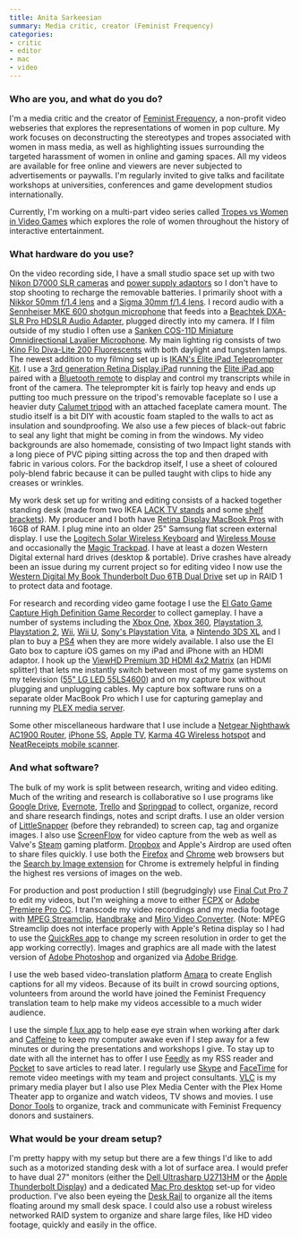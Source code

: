 ```yaml
---
title: Anita Sarkeesian
summary: Media critic, creator (Feminist Frequency)
categories:
- critic
- editor
- mac
- video
---
```


### Who are you, and what do you do?

I'm a media critic and the creator of [Feminist Frequency](http://www.feministfrequency.com/ "The Feminist Frequency website."), a non-profit video webseries that explores the representations of women in pop culture. My work focuses on deconstructing the stereotypes and tropes associated with women in mass media, as well as highlighting issues surrounding the targeted harassment of women in online and gaming spaces. All my videos are available for free online and viewers are never subjected to advertisements or paywalls. I'm regularly invited to give talks and facilitate workshops at universities, conferences and game development studios internationally.

Currently, I'm working on a multi-part video series called [Tropes vs Women in Video Games](https://www.youtube.com/playlist?list=PLn4ob_5_ttEaA_vc8F3fjzE62esf9yP61 "Anita's videos about women in video games.") which explores the role of women throughout the history of interactive entertainment.

### What hardware do you use?

On the video recording side, I have a small studio space set up with two [Nikon D7000 SLR cameras][d7000] and [power supply adaptors][ep-5b] so I don't have to stop shooting to recharge the removable batteries. I primarily shoot with a [Nikkor 50mm f/1.4 lens][af-nikkor-50mm-f1.4d] and a [Sigma 30mm f/1.4 lens][30mm-f1.4-ex-dc-hsm]. I record audio with a [Sennheiser MKE 600 shotgun microphone][mke-600] that feeds into a [Beachtek DXA-SLR Pro HDSLR Audio Adapter][dxa-slr-pro], plugged directly into my camera. If I film outside of my studio I often use a [Sanken COS-11D Miniature Omnidirectional Lavalier Microphone][cos-11d]. My main lighting rig consists of two [Kino Flo Diva-Lite 200 Fluorescents][diva-lite-200] with both daylight and tungsten lamps. The newest addition to my filming set up is [IKAN's Elite iPad Teleprompter Kit][pt-elite]. I use a [3rd generation Retina Display iPad][ipad-3] running the [Elite iPad app][elite-prompter-ios] paired with a [Bluetooth remote][elite-remote] to display and control my transcripts while in front of the camera. The teleprompter kit is fairly top heavy and ends up putting too much pressure on the tripod's removable faceplate so I use a heavier duty [Calumet tripod][ck7500] with an attached faceplate camera mount. The studio itself is a bit DIY with acoustic foam stapled to the walls to act as insulation and soundproofing. We also use a few pieces of black-out fabric to seal any light that might be coming in from the windows. My video backgrounds are also homemade, consisting of two Impact light stands with a long piece of PVC piping sitting across the top and then draped with fabric in various colors. For the backdrop itself, I use a sheet of coloured poly-blend fabric because it can be pulled taught with clips to hide any creases or wrinkles.

My work desk set up for writing and editing consists of a hacked together standing desk (made from two IKEA [LACK TV stands][lack] and some [shelf brackets][ekby-valter]). My producer and I both have [Retina Display MacBook Pros][macbook-pro] with 16GB of RAM. I plug mine into an older 25" Samsung flat screen external display. I use the [Logitech Solar Wireless Keyboard][wireless-solar-keyboard-k750-mac] and [Wireless Mouse][m510] and occasionally the [Magic Trackpad][magic-trackpad]. I have at least a dozen Western Digital external hard drives (desktop & portable). Drive crashes have already been an issue during my current project so for editing video I now use the [Western Digital My Book Thunderbolt Duo 6TB Dual Drive][my-book-thunderbolt-duo] set up in RAID 1 to protect data and footage.

For research and recording video game footage I use the [El Gato Game Capture High Definition Game Recorder][game-capture-hd] to collect gameplay. I have a number of systems including the [Xbox One][xbox-one], [Xbox 360][xbox-360], [Playstation 3][ps3], [Playstation 2][ps2], [Wii][], [Wii U][wii-u], [Sony's Playstation Vita][vita], a [Nintendo 3DS XL][3ds-xl] and I plan to buy a [PS4][] when they are more widely available. I also use the El Gato box to capture iOS games on my iPad and iPhone with an HDMI adaptor. I hook up the [ViewHD Premium 3D HDMI 4x2 Matrix][premium-3d-hdmi-4x2-matrix] (an HDMI splitter) that lets me instantly switch between most of my game systems on my television ([55" LG LED 55LS4600][55ls4600]) and on my capture box without plugging and unplugging cables. My capture box software runs on a separate older MacBook Pro which I use for capturing gameplay and running my [PLEX media server][plex].

Some other miscellaneous hardware that I use include a [Netgear Nighthawk AC1900 Router][nighthawk], [iPhone 5S][iphone-5s], [Apple TV][apple-tv], [Karma 4G Wireless hotspot][karma] and [NeatReceipts mobile scanner][neatreceipts].

### And what software?

The bulk of my work is split between research, writing and video editing. Much of the writing and research is collaborative so I use programs like [Google Drive][google-drive], [Evernote][], [Trello][] and [Springpad][] to collect, organize, record and share research findings, notes and script drafts. I use an older version of [LittleSnapper][] (before they rebranded) to screen cap, tag and organize images. I also use [ScreenFlow][] for video capture from the web as well as Valve's [Steam][] gaming platform. [Dropbox][] and Apple's Airdrop are used often to share files quickly. I use both the [Firefox][] and [Chrome][] web browsers but the [Search by Image extension][search-by-image] for Chrome is extremely helpful in finding the highest res versions of images on the web.

For production and post production I still (begrudgingly) use [Final Cut Pro 7][final-cut-pro] to edit my videos, but I'm weighing a move to either [FCPX][final-cut-pro] or [Adobe Premiere Pro CC][premiere-pro]. I transcode my video recordings and my media footage with [MPEG Streamclip][mpeg-streamclip], [Handbrake][] and [Miro Video Converter][miro-video-converter]. (Note: MPEG Streamclip does not interface properly with Apple's Retina display so I had to use the [QuickRes app][quickres] to change my screen resolution in order to get the app working correctly). Images and graphics are all made with the latest version of [Adobe Photoshop][photoshop] and organized via [Adobe Bridge][bridge].

I use the web based video-translation platform [Amara][] to create English captions for all my videos. Because of its built in crowd sourcing options, volunteers from around the world have joined the Feminist Frequency translation team to help make my videos accessible to a much wider audience.

I use the simple [f.lux app][f.lux] to help ease eye strain when working after dark and [Caffeine][] to keep my computer awake even if I step away for a few minutes or during the presentations and workshops I give. To stay up to date with all the internet has to offer I use [Feedly][] as my RSS reader and [Pocket][] to save articles to read later. I regularly use [Skype][] and [FaceTime][] for remote video meetings with my team and project consultants. [VLC][] is my primary media player but I also use Plex Media Center with the Plex Home Theater app to organize and watch videos, TV shows and movies. I use [Donor Tools][donor-tools] to organize, track and communicate with Feminist Frequency donors and sustainers.

### What would be your dream setup?

I'm pretty happy with my setup but there are a few things I'd like to add such as a motorized standing desk with a lot of surface area. I would prefer to have dual 27" monitors (either the [Dell Ultrasharp U2713HM][u2713hm] or the [Apple Thunderbolt Display][thunderbolt-display]) and a dedicated [Mac Pro desktop][mac-pro] set-up for video production. I've also been eyeing the [Desk Rail][desk-rail] to organize all the items floating around my small desk space. I could also use a robust wireless networked RAID system to organize and share large files, like HD video footage, quickly and easily in the office.

[30mm-f1.4-ex-dc-hsm]: https://www.sigmaphoto.com/30mm-f14-ex-dc-hsm "A camera lens."
[3ds-xl]: https://www.nintendo.com/3ds/features/ "A portable gaming console with a 3D screen."
[55ls4600]: https://www.lg.com/us/support-product/lg-55LS4600 "A 55 inch LED TV."
[af-nikkor-50mm-f1.4d]: https://www.nikonusa.com/en/Nikon-Products/Product/Camera-Lenses/1902/AF-NIKKOR-50mm-f%252F1.4D.html "A camera lens."
[amara]: http://www.amara.org/en/ "A video caption/translation service."
[apple-tv]: https://en.wikipedia.org/wiki/Apple_TV "A device for viewing media on a TV."
[bridge]: https://creative.adobe.com/products/bridge "A shared media manager for Adobe CS products."
[caffeine]: http://lightheadsw.com/caffeine/ "A Mac menubar application to keep your computer awake."
[chrome]: https://www.google.com/intl/en/chrome/browser/ "A WebKit-based browser, where each tab runs in its own thread."
[ck7500]: https://www.amazon.com/Calumet-Convenient-Quick-Release-Split-Shaft-Low-Angle/dp/B000IZGV3W "A tripod."
[cos-11d]: http://www.sanken-mic.com/en/product/product.cfm/5.1105900 "A lavalier microphone."
[d7000]: https://www.nikonusa.com/en/Nikon-Products/Product/dslr-cameras/25468/D7000.html "A 16.2 megapixel DSLR."
[desk-rail]: http://deskrail.com/ "A desk organising dock."
[diva-lite-200]: https://www.amazon.com/Diva-Lite-200-120-volt/dp/B0089X7NEG "A lighting fixture for video recording."
[donor-tools]: https://www.donortools.com/ "A service for accepting and organising donations."
[dropbox]: https://www.dropbox.com/ "Online syncing and storage."
[dxa-slr-pro]: https://www.amazon.com/DXA-SLR-PRO-DSLR-Audio-Adapter/dp/B007WT3A5E "An audio adapter for DSLR cameras."
[ekby-valter]: http://www.ikea.com/us/en/catalog/products/56696109/#/80167473 "Shelving brackets."
[elite-prompter-ios]: http://www.eliteprompter.com/ "A teleprompter app."
[elite-remote]: http://ikancorp.com/productdetail.php?id=501 "A Bluetooth remote control."
[ep-5b]: https://www.nikonusa.com/en/Nikon-Products/Product/Power-Packs/27014/EP-5B-Power-Supply-Connector.html "A power supply connector for certain Nikon cameras."
[evernote]: https://evernote.com/ "Online software for capturing notes."
[f.lux]: https://justgetflux.com/ "A tool to make the colour of your screen adapt to the current time of day."
[facetime]: https://en.wikipedia.org/wiki/FaceTime "Mac and iOS software for easy video chatting."
[feedly]: https://feedly.com/ "A feed reader."
[final-cut-pro]: https://en.wikipedia.org/wiki/Final_Cut_Pro "A nonlinear video editor."
[firefox]: https://www.mozilla.org/en-US/firefox/new/ "A cross-platform open-source web browser."
[game-capture-hd]: https://www.elgato.com/en/gaming/game-capture-hd "A device for recording video game console gameplay."
[google-drive]: https://drive.google.com/ "A cloud storage service."
[handbrake]: https://handbrake.fr/ "Cross-platform, open source video encoding software."
[ipad-3]: https://www.apple.com/ipad/ "A tablet device with a retina display."
[iphone-5s]: https://en.wikipedia.org/wiki/IPhone_5S "A smartphone."
[karma]: https://yourkarma.com/ "A portable WiFi hotspot."
[lack]: https://www.ikea.com/us/en/catalog/products/90243297/ "A TV unit."
[littlesnapper]: https://realmacsoftware.com/ember/ "A screen capture and collection tool for the Mac."
[m510]: https://www.logitech.com/en-us/product/wireless-mouse-m510 "A wireless mouse."
[mac-pro]: https://www.apple.com/mac-pro/ "The Intel-based Mac tower computer."
[macbook-pro]: https://www.apple.com/macbook-pro/ "A laptop."
[magic-trackpad]: https://en.wikipedia.org/wiki/Magic_Trackpad "A trackpad for desktop machines."
[miro-video-converter]: http://ftp.osuosl.org/pub/pculture.org/mirovideoconverter/ "Open-source video conversion software."
[mke-600]: https://en-us.sennheiser.com/camera-mic-dslr-shotgun-video-mke-600 "A microphone."
[mpeg-streamclip]: http://www.squared5.com/ "A video converter and editor."
[my-book-thunderbolt-duo]: https://www.wdc.com/en/products/products.aspx?id=630 "A Thunderbolt RAID system."
[neatreceipts]: http://www.neat.com/products/neatreceipts/ "A portable scanner and digital filing system."
[nighthawk]: https://www.netgear.com/home/products/networking/wifi-routers/R7000.aspx "A wireless router."
[photoshop]: https://www.adobe.com/products/photoshop.html "A bitmap image editor."
[plex]: https://plex.tv/ "Media center software."
[pocket]: https://getpocket.com/ "A service for storing links to look at later on."
[premiere-pro]: https://en.wikipedia.org/wiki/Adobe_Premiere_Pro "A video editing suite."
[premium-3d-hdmi-4x2-matrix]: https://www.amazon.com/ViewHD-Premium-Matrix-Digital-Surround/dp/B0031SWDKI "An HDMI splitter."
[ps2]: https://en.wikipedia.org/wiki/PS_2 "A gaming console."
[ps3]: http://us.playstation.com/PS3/ "A shiny gaming console from Sony."
[ps4]: http://us.playstation.com/ps4/index.htm "A shiny gaming console from Sony."
[pt-elite]: http://ikancorp.com/productdetail.php?id=424 "A teleprompter stand for iPads."
[quickres]: https://www.thnkdev.com/QuickRes "Mac software for switching between screen resolutions."
[screenflow]: http://www.telestream.net/screenflow/overview.htm "A screencasting studio for the Mac."
[search-by-image]: https://chrome.google.com/webstore/detail/search-by-image-by-google/dajedkncpodkggklbegccjpmnglmnflm "A Chrome extension for searching Google via a given image."
[skype]: https://www.skype.com/en/ "Voice and video chat software."
[springpad]: https://en.wikipedia.org/wiki/Springpad "Note-taking/to-do software."
[steam]: https://store.steampowered.com/ "A digital game distribution service."
[thunderbolt-display]: https://www.apple.com/displays/ "A Thunderbolt-powered monitor."
[trello]: https://trello.com/ "A project management service."
[u2713hm]: http://accessories.ap.dell.com/sna/productdetail.aspx?c=au&cs=audhs1&l=en&redirect=1&s=dhs&sku=210-40773 "A 27 inch LCD monitor"
[vita]: https://www.playstation.com/en-us/explore/psvita/ "A portable gaming console."
[vlc]: http://www.videolan.org/vlc/ "An open-source media player."
[wii-u]: https://www.nintendo.com/wiiu "A unique gaming console."
[wii]: https://www.nintendo.com/wii "A unique gaming console."
[wireless-solar-keyboard-k750-mac]: https://www.logitech.com/en-us/product/wireless-solar-keyboard-k750-mac "A wireless solar-powered keyboard."
[xbox-360]: http://www.xbox.com:80/en-US/Xbox360 "A gaming console."
[xbox-one]: https://www.xbox.com/en-US/xbox-one/meet-xbox-one "A video game console."
